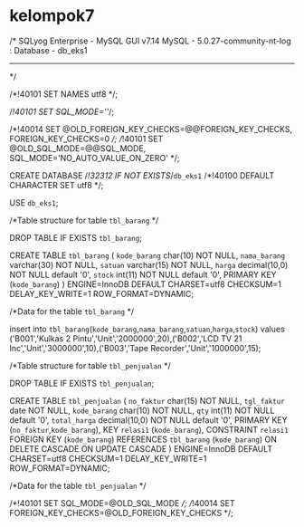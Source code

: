 # kelompok7
/*
SQLyog Enterprise - MySQL GUI v7.14 
MySQL - 5.0.27-community-nt-log : Database - db_eks1
*********************************************************************
*/


/*!40101 SET NAMES utf8 */;

/*!40101 SET SQL_MODE=''*/;

/*!40014 SET @OLD_FOREIGN_KEY_CHECKS=@@FOREIGN_KEY_CHECKS, FOREIGN_KEY_CHECKS=0 */;
/*!40101 SET @OLD_SQL_MODE=@@SQL_MODE, SQL_MODE='NO_AUTO_VALUE_ON_ZERO' */;

CREATE DATABASE /*!32312 IF NOT EXISTS*/`db_eks1` /*!40100 DEFAULT CHARACTER SET utf8 */;

USE `db_eks1`;

/*Table structure for table `tbl_barang` */

DROP TABLE IF EXISTS `tbl_barang`;

CREATE TABLE `tbl_barang` (
  `kode_barang` char(10) NOT NULL,
  `nama_barang` varchar(30) NOT NULL,
  `satuan` varchar(15) NOT NULL,
  `harga` decimal(10,0) NOT NULL default '0',
  `stock` int(11) NOT NULL default '0',
  PRIMARY KEY  (`kode_barang`)
) ENGINE=InnoDB DEFAULT CHARSET=utf8 CHECKSUM=1 DELAY_KEY_WRITE=1 ROW_FORMAT=DYNAMIC;

/*Data for the table `tbl_barang` */

insert  into `tbl_barang`(`kode_barang`,`nama_barang`,`satuan`,`harga`,`stock`) values ('B001','Kulkas 2 Pintu','Unit','2000000',20),('B002','LCD TV 21 Inc','Unit','3000000',10),('B003','Tape Recorder','Unit','1000000',15);

/*Table structure for table `tbl_penjualan` */

DROP TABLE IF EXISTS `tbl_penjualan`;

CREATE TABLE `tbl_penjualan` (
  `no_faktur` char(15) NOT NULL,
  `tgl_faktur` date NOT NULL,
  `kode_barang` char(10) NOT NULL,
  `qty` int(11) NOT NULL default '0',
  `total_harga` decimal(10,0) NOT NULL default '0',
  PRIMARY KEY  (`no_faktur`,`kode_barang`),
  KEY `relasi1` (`kode_barang`),
  CONSTRAINT `relasi1` FOREIGN KEY (`kode_barang`) REFERENCES `tbl_barang` (`kode_barang`) ON DELETE CASCADE ON UPDATE CASCADE
) ENGINE=InnoDB DEFAULT CHARSET=utf8 CHECKSUM=1 DELAY_KEY_WRITE=1 ROW_FORMAT=DYNAMIC;

/*Data for the table `tbl_penjualan` */

/*!40101 SET SQL_MODE=@OLD_SQL_MODE */;
/*!40014 SET FOREIGN_KEY_CHECKS=@OLD_FOREIGN_KEY_CHECKS */;
